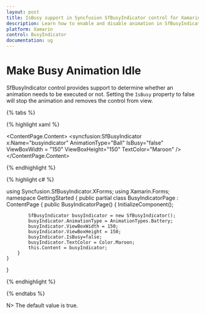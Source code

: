 ```yaml
---
layout: post
title: IsBusy support in Syncfusion SfBusyIndicator control for Xamarin.Forms
description: Learn how to enable and disable animation in SfBusyIndicator
platform: Xamarin
control: BusyIndicator
documentation: ug
---
```

# Make Busy Animation Idle

SfBusyIndicator control provides support to determine whether an animation needs to be executed or not. Setting the `IsBusy` property to false will stop the animation and removes the control from view.

{% tabs %}

{% highlight xaml %}

<?xml version="1.0" encoding="utf-8"?>
<ContentPage xmlns="http://xamarin.com/schemas/2014/forms" xmlns:x="http://schemas.microsoft.com/winfx/2009/xaml" xmlns:local="clr-namespace:GettingStarted" 
	xmlns:syncfusion="clr-namespace:Syncfusion.SfBusyIndicator.XForms;assembly=Syncfusion.SfBusyIndicator.XForms"
	x:Class="GettingStarted.BusyIndicatorPage">
<ContentPage.Content>
 <syncfusion:SfBusyIndicator x:Name="busyindicator" AnimationType="Ball" IsBusy="false" ViewBoxWidth = "150" ViewBoxHeight="150" TextColor="Maroon" />	
</ContentPage.Content>
</ContentPage>

	
{% endhighlight %}

{% highlight c# %}

using Syncfusion.SfBusyIndicator.XForms;
using Xamarin.Forms;
namespace GettingStarted
{
	public partial class BusyIndicatorPage : ContentPage
	{
		public BusyIndicatorPage()
		{
			InitializeComponent();

			SfBusyIndicator busyIndicator = new SfBusyIndicator();
			busyIndicator.AnimationType = AnimationTypes.Battery;
			busyIndicator.ViewBoxWidth = 150;
			busyIndicator.ViewBoxHeight = 150;
			busyIndicator.IsBusy=false;
			busyIndicator.TextColor = Color.Maroon;
			this.Content = busyIndicator;
		}
	}
}
	
{% endhighlight %}

{% endtabs %}

N> The default value is true.


